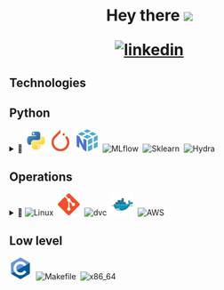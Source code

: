 
<h1 align="center">
  Hey there
  <img src="https://media.giphy.com/media/hvRJCLFzcasrR4ia7z/giphy.gif" width="50"/>

[<img src='https://cdn.jsdelivr.net/npm/simple-icons@3.0.1/icons/linkedin.svg' alt='linkedin' height='40'>](https://www.linkedin.com/in/louis-d-7b3610203/)

</h1>

## Technologies

<h2>
  Python
</h2>
<details>
  <summary>
		🚀
		<!-- <br/> -->
		<img src="https://raw.githubusercontent.com/devicons/devicon/1119b9f84c0290e0f0b38982099a2bd027a48bf1/icons/python/python-original.svg" title="Python" alt="Python" width="40" height="40"/>
		<!-- <br/> -->
		<img src="https://raw.githubusercontent.com/devicons/devicon/1119b9f84c0290e0f0b38982099a2bd027a48bf1/icons/pytorch/pytorch-original.svg" title="Pytotch" alt="Pytotch" width="40" height="40"/>&nbsp;
		<img src="https://raw.githubusercontent.com/devicons/devicon/1119b9f84c0290e0f0b38982099a2bd027a48bf1/icons/numpy/numpy-original.svg" title="Numpy" alt="Numpy" width="40" height="40"/>&nbsp;
  		<img src="https://mlflow.org/images/MLflow-logo-final-white-TM.png" title="MLflow" alt="MLflow" height="40"/>&nbsp;
		<img src="https://scikit-learn.org/stable/_static/scikit-learn-logo-small.png" title="Sklearn" alt="Sklearn" height="40"/>&nbsp;
		<img src="https://hydra.cc/img/logo.svg" title="Hydra" alt="Hydra" height="40"/>&nbsp;
  </summary>
  <img src="https://raw.githubusercontent.com/devicons/devicon/1119b9f84c0290e0f0b38982099a2bd027a48bf1/icons/pytest/pytest-original.svg" title="pytest" alt="pytest" width="40" height="40"/>&nbsp;
  <img src="https://raw.githubusercontent.com/devicons/devicon/1119b9f84c0290e0f0b38982099a2bd027a48bf1/icons/fastapi/fastapi-original.svg" title="fastapi" alt="fastapi" width="40" height="40"/>&nbsp;
  <br/>
  <img src="https://raw.githubusercontent.com/devicons/devicon/1119b9f84c0290e0f0b38982099a2bd027a48bf1/icons/pandas/pandas-original.svg" title="Pandas" alt="Pandas" width="40" height="40"/>&nbsp;
  <img src="https://raw.githubusercontent.com/optuna/optuna/master/docs/image/optuna-logo.png" title="optuna" alt="optuna" height="40"/>&nbsp;
  <br/>
  <img src="https://upload.wikimedia.org/wikipedia/commons/thumb/0/01/Created_with_Matplotlib-logo.svg/128px-Created_with_Matplotlib-logo.svg.png?20150219130408" title="Matplotlib" alt="Matplotlib" width="40" height="40"/>&nbsp;
  <img src="https://seaborn.pydata.org/_images/logo-mark-lightbg.svg" title="Seaborn" alt="Seaborn" width="40" height="40"/>&nbsp;
  <!-- <img src="https://img.shields.io/badge/Weights_&_Biases-FFBE00?style=for-the-badge&logo=WeightsAndBiases&logoColor=white" title="" alt="" height="40"/>&nbsp; -->
</details>

<h2>
  Operations
</h2>
<details>
  <summary>
		🚀
		<!-- <br/> -->
    	<img src="https://upload.wikimedia.org/wikipedia/commons/3/35/Tux.svg" title="Linux" alt="Linux" width="40" height="40"/>&nbsp;
		<img src="https://raw.githubusercontent.com/devicons/devicon/1119b9f84c0290e0f0b38982099a2bd027a48bf1/icons/git/git-original.svg" title="git" alt="git" width="40" height="40"/>&nbsp;
		<!-- <br/> -->
		<img src="https://katacoda.com/dvc/avatar" title="dvc" alt="dvc" width="40" height="40"/>&nbsp;
		<img src="https://raw.githubusercontent.com/devicons/devicon/1119b9f84c0290e0f0b38982099a2bd027a48bf1/icons/docker/docker-original.svg" title="Ubuntu" alt="Ubuntu" width="40" height="40"/>&nbsp;
		<img src="https://upload.wikimedia.org/wikipedia/commons/thumb/9/93/Amazon_Web_Services_Logo.svg/1200px-Amazon_Web_Services_Logo.svg.png" title="AWS" alt="AWS" height="40"/>&nbsp;
  </summary>
  <img src="https://raw.githubusercontent.com/devicons/devicon/1119b9f84c0290e0f0b38982099a2bd027a48bf1/icons/ubuntu/ubuntu-plain.svg" title="Ubuntu" alt="Ubuntu" width="40" height="40"/>&nbsp;
  <img src="https://secrethub.io/img/gitlab-ci.png" title="Gitlab" alt="Gitlab" width="40" height="40"/>&nbsp;
  <img src="https://raw.githubusercontent.com/devicons/devicon/1119b9f84c0290e0f0b38982099a2bd027a48bf1/icons/debian/debian-original.svg" title="Debian" alt="Debian" width="40" height="40"/>&nbsp;
  <img src="https://raw.githubusercontent.com/devicons/devicon/1119b9f84c0290e0f0b38982099a2bd027a48bf1/icons/github/github-original.svg" title="Github" alt="Github" width="40" height="40"/>&nbsp;
  <img src="https://raw.githubusercontent.com/devicons/devicon/1119b9f84c0290e0f0b38982099a2bd027a48bf1/icons/gitlab/gitlab-original.svg" title="Gitlab" alt="Gitlab" width="40" height="40"/>&nbsp;
</details>

<!-- <details> -->
  <!-- <summary> -->

<h2>
 Low level
</h2>
<div>
	<!-- <br/> -->
	<img src="https://raw.githubusercontent.com/devicons/devicon/1119b9f84c0290e0f0b38982099a2bd027a48bf1/icons/c/c-original.svg" title="C" alt="C" width="40" height="40"/>&nbsp;
	<img src="https://cdn.icon-icons.com/icons2/2107/PNG/512/file_type_makefile_icon_130408.png" title="Makefile" alt="Makefile" height="40"/>&nbsp;
	<img src="https://user-images.githubusercontent.com/5421823/62779160-4d8fff00-baaa-11e9-8534-d3f17248b073.png" title="x86_64" alt="x86_64" height="40"/>&nbsp;
</div>
  <!-- </summary> -->
<!-- </details> -->


<!-- [<img src='https://cdn.jsdelivr.net/npm/simple-icons@3.0.1/icons/github.svg' alt='github' height='40'>](https://github.com/ezalos) -->
<!-- [<img src='https://cdn.jsdelivr.net/npm/simple-icons@3.0.1/icons/twitter.svg' alt='twitter' height='40'>](https://twitter.com/ezalos) -->


<!-- ## Algorithms

### ML

### DL

### RL -->
